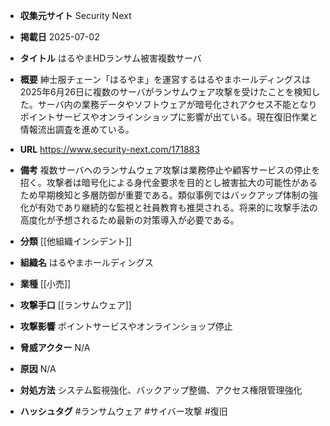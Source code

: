 - **収集元サイト**
Security Next

- **掲載日**
2025-07-02

- **タイトル**
はるやまHDランサム被害複数サーバ

- **概要**
紳士服チェーン「はるやま」を運営するはるやまホールディングスは2025年6月26日に複数のサーバがランサムウェア攻撃を受けたことを検知した。サーバ内の業務データやソフトウェアが暗号化されアクセス不能となりポイントサービスやオンラインショップに影響が出ている。現在復旧作業と情報流出調査を進めている。

- **URL**
https://www.security-next.com/171883

- **備考**
複数サーバへのランサムウェア攻撃は業務停止や顧客サービスの停止を招く。攻撃者は暗号化による身代金要求を目的とし被害拡大の可能性があるため早期検知と多層防御が重要である。類似事例ではバックアップ体制の強化が有効であり継続的な監視と社員教育も推奨される。将来的に攻撃手法の高度化が予想されるため最新の対策導入が必要である。

- **分類**
[[他組織インシデント]]

- **組織名**
はるやまホールディングス

- **業種**
[[小売]]

- **攻撃手口**
[[ランサムウェア]]

- **攻撃影響**
ポイントサービスやオンラインショップ停止

- **脅威アクター**
N/A

- **原因**
N/A

- **対処方法**
システム監視強化、バックアップ整備、アクセス権限管理強化

- **ハッシュタグ**
#ランサムウェア #サイバー攻撃 #復旧
